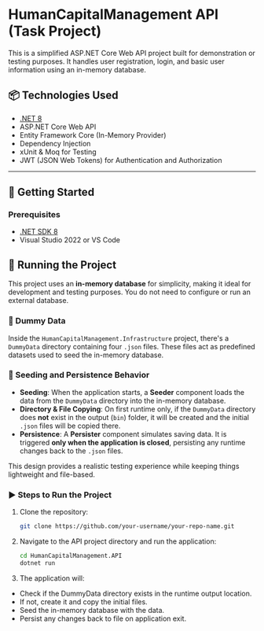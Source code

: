 # HumanCapitalManagement API (Task Project)

This is a simplified ASP.NET Core Web API project built for demonstration or testing purposes. It handles user registration, login, and basic user information using an in-memory database.

## 📦 Technologies Used

- [.NET 8](https://dotnet.microsoft.com/)
- ASP.NET Core Web API
- Entity Framework Core (In-Memory Provider)
- Dependency Injection
- xUnit & Moq for Testing
- JWT (JSON Web Tokens) for Authentication and Authorization

---

## 🚀 Getting Started

### Prerequisites

- [.NET SDK 8](https://dotnet.microsoft.com/download)
- Visual Studio 2022 or VS Code

## 🚀 Running the Project

This project uses an **in-memory database** for simplicity, making it ideal for development and testing purposes. You do not need to configure or run an external database.

### 📂 Dummy Data

Inside the `HumanCapitalManagement.Infrastructure` project, there's a `DummyData` directory containing four `.json` files. These files act as predefined datasets used to seed the in-memory database.

### 🌱 Seeding and Persistence Behavior

- **Seeding**: When the application starts, a **Seeder** component loads the data from the `DummyData` directory into the in-memory database.
- **Directory & File Copying**: On first runtime only, if the `DummyData` directory does **not** exist in the output (`bin`) folder, it will be created and the initial `.json` files will be copied there.
- **Persistence**: A **Persister** component simulates saving data. It is triggered **only when the application is closed**, persisting any runtime changes back to the `.json` files.

This design provides a realistic testing experience while keeping things lightweight and file-based.

### ▶️ Steps to Run the Project

1. Clone the repository:
   ```bash
   git clone https://github.com/your-username/your-repo-name.git
   
2. Navigate to the API project directory and run the application:
   ```bash   
   cd HumanCapitalManagement.API
   dotnet run
   
3. The application will:

- Check if the DummyData directory exists in the runtime output location.
- If not, create it and copy the initial files.
- Seed the in-memory database with the data.
- Persist any changes back to file on application exit.
